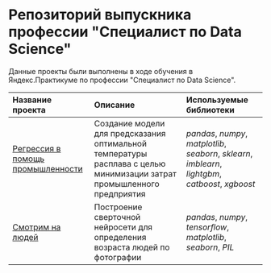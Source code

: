 # Репозиторий выпускника профессии "Специалист по Data Science"

Данные проекты были выполнены в ходе обучения в Яндекс.Практикуме по профессии "Специалист по Data Science".

| Название проекта | Описание | Используемые библиотеки | 
| :---------------------- | :---------------------- | :---------------------- |
| [Регрессия в помощь промышленности](сost_optimization_in_industry) | Создание модели для предсказания оптимальной температуры расплава с целью минимизации затрат промышленного предприятия | *pandas*, *numpy*, *matplotlib*, *seaborn*, *sklearn*, *imblearn*, *lightgbm*, *catboost*, *xgboost* |
| [Смотрим на людей](look_at_people) | Построение сверточной нейросети для определения возраста людей по фотографии | *pandas*, *numpy*, *tensorflow*, *matplotlib*, *seaborn*, *PIL* |
